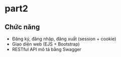# part2
## Chức năng
- Đăng ký, đăng nhập, đăng xuất (session + cookie)
- Giao diện web (EJS + Bootstrap)
- RESTful API mô tả bằng Swagger